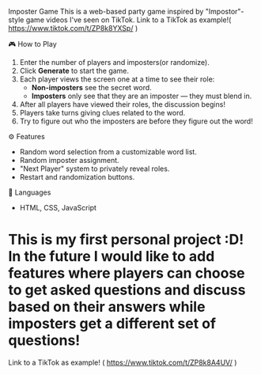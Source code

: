 Imposter Game
This is a web-based party game inspired by "Impostor"-style game videos I've seen on TikTok.
Link to a TikTok as example!( https://www.tiktok.com/t/ZP8k8YXSp/ )

🎮 How to Play
1. Enter the number of players and imposters(or randomize).
2. Click **Generate** to start the game.
3. Each player views the screen one at a time to see their role:
   - **Non-imposters** see the secret word.
   - **Imposters** only see that they are an imposter — they must blend in.
4. After all players have viewed their roles, the discussion begins!
5. Players take turns giving clues related to the word.
6. Try to figure out who the imposters are before they figure out the word!

⚙️ Features
- Random word selection from a customizable word list.
- Random imposter assignment.
- "Next Player" system to privately reveal roles.
- Restart and randomization buttons.

🚀 Languages
- HTML, CSS, JavaScript

# This is my first personal project :D! In the future I would like to add features where players can choose to get asked questions and discuss based on their answers while imposters get a different set of questions! 
Link to a TikTok as example! ( https://www.tiktok.com/t/ZP8k8A4UV/ )
